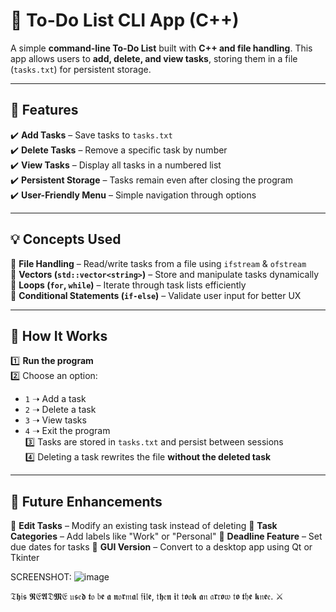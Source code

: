 # 📝 To-Do List CLI App (C++)
A simple **command-line To-Do List** built with **C++ and file handling**. This app allows users to **add, delete, and view tasks**, storing them in a file (`tasks.txt`) for persistent storage.

---

## 🚀 Features
✔️ **Add Tasks** – Save tasks to `tasks.txt`  
✔️ **Delete Tasks** – Remove a specific task by number  
✔️ **View Tasks** – Display all tasks in a numbered list  
✔️ **Persistent Storage** – Tasks remain even after closing the program  
✔️ **User-Friendly Menu** – Simple navigation through options  

---

## 💡 Concepts Used
🔹 **File Handling** – Read/write tasks from a file using `ifstream` & `ofstream`  
🔹 **Vectors (`std::vector<string>`)** – Store and manipulate tasks dynamically  
🔹 **Loops (`for`, `while`)** – Iterate through task lists efficiently  
🔹 **Conditional Statements (`if-else`)** – Validate user input for better UX  

---

## 📜 How It Works
1️⃣ **Run the program**  
2️⃣ Choose an option:  
   - `1` ➝ Add a task  
   - `2` ➝ Delete a task  
   - `3` ➝ View tasks  
   - `4` ➝ Exit the program  
3️⃣ Tasks are stored in `tasks.txt` and persist between sessions  
4️⃣ Deleting a task rewrites the file **without the deleted task**  

---

## 🔗 Future Enhancements

🚀 **Edit Tasks** – Modify an existing task instead of deleting
🚀 **Task Categories** – Add labels like "Work" or "Personal"
🚀 **Deadline Feature** – Set due dates for tasks
🚀 **GUI Version** – Convert to a desktop app using Qt or Tkinter


SCREENSHOT:
![image](https://github.com/user-attachments/assets/0d61067b-2ec5-4fc4-a0c9-44071cc5cebe)








𝔗𝖍𝔦𝖘 𝕽𝔈𝕬𝔇𝕸𝔈 𝔲𝖘𝔢𝖉 𝖙𝔬 𝔟𝖊 𝖆 𝖓𝔬𝖗𝔪𝖆𝔩 𝔣𝖎𝔩𝖊, 𝔱𝖍𝔢𝖓 𝖎𝔱 𝔱𝖔𝔬𝖐 𝖆𝔫 𝔞𝖗𝔯𝖔𝔴 𝔱𝖔 𝖙𝔥𝖊 𝖐𝔫𝖊𝔢. ⚔️

